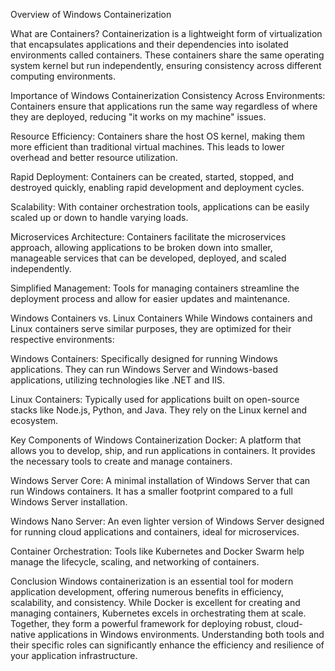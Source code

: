 Overview of Windows Containerization

What are Containers?
Containerization is a lightweight form of virtualization that encapsulates applications and their dependencies into isolated environments called containers. These containers share the same operating system kernel but run independently, ensuring consistency across different computing environments.

Importance of Windows Containerization
Consistency Across Environments: Containers ensure that applications run the same way regardless of where they are deployed, reducing "it works on my machine" issues.

Resource Efficiency: Containers share the host OS kernel, making them more efficient than traditional virtual machines. This leads to lower overhead and better resource utilization.

Rapid Deployment: Containers can be created, started, stopped, and destroyed quickly, enabling rapid development and deployment cycles.

Scalability: With container orchestration tools, applications can be easily scaled up or down to handle varying loads.

Microservices Architecture: Containers facilitate the microservices approach, allowing applications to be broken down into smaller, manageable services that can be developed, deployed, and scaled independently.

Simplified Management: Tools for managing containers streamline the deployment process and allow for easier updates and maintenance.

Windows Containers vs. Linux Containers
While Windows containers and Linux containers serve similar purposes, they are optimized for their respective environments:

Windows Containers: Specifically designed for running Windows applications. They can run Windows Server and Windows-based applications, utilizing technologies like .NET and IIS.

Linux Containers: Typically used for applications built on open-source stacks like Node.js, Python, and Java. They rely on the Linux kernel and ecosystem.

Key Components of Windows Containerization
Docker: A platform that allows you to develop, ship, and run applications in containers. It provides the necessary tools to create and manage containers.

Windows Server Core: A minimal installation of Windows Server that can run Windows containers. It has a smaller footprint compared to a full Windows Server installation.

Windows Nano Server: An even lighter version of Windows Server designed for running cloud applications and containers, ideal for microservices.

Container Orchestration: Tools like Kubernetes and Docker Swarm help manage the lifecycle, scaling, and networking of containers.

Conclusion
Windows containerization is an essential tool for modern application development, offering numerous benefits in efficiency, scalability, and consistency. While Docker is excellent for creating and managing containers, Kubernetes excels in orchestrating them at scale. Together, they form a powerful framework for deploying robust, cloud-native applications in Windows environments. Understanding both tools and their specific roles can significantly enhance the efficiency and resilience of your application infrastructure.
